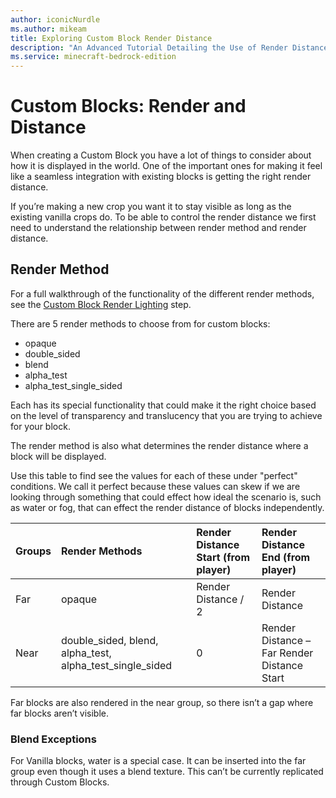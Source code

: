 ```yaml
---
author: iconicNurdle
ms.author: mikeam
title: Exploring Custom Block Render Distance
description: "An Advanced Tutorial Detailing the Use of Render Distance for Custom Blocks in Minecraft: Bedrock Edition"
ms.service: minecraft-bedrock-edition
---
```


# Custom Blocks: Render and Distance

When creating a Custom Block you have a lot of things to consider about how it is displayed in the world. One of the important ones for making it feel like a seamless integration with existing blocks is getting the right render distance. 

If you’re making a new crop you want it to stay visible as long as the existing vanilla crops do. To be able to control the render distance we first need to understand the relationship between render method and render distance. 

## Render Method

For a full walkthrough of the functionality of the different render methods, see the [Custom Block Render Lighting](CustomBlockRenderLighting.md) step. 

There are 5 render methods to choose from for custom blocks:

- opaque 
- double_sided 
- blend 
- alpha_test 
- alpha_test_single_sided

Each has its special functionality that could make it the right choice based on the level of transparency and translucency that you are trying to achieve for your block. 

The render method is also what determines the render distance where a block will be displayed. 

Use this table to find see the values for each of these under "perfect" conditions. We call it perfect because these values can skew if we are looking through something that could effect how ideal the scenario is, such as water or fog, that can effect the render distance of blocks independently. 

| Groups | Render Methods | Render Distance Start (from player) | Render Distance End (from player) |
|:----|:----|:----|:----|
| Far | opaque | Render Distance / 2  | Render Distance |
| Near | double_sided, blend, alpha_test, alpha_test_single_sided | 0 | Render Distance – Far Render Distance Start |

Far blocks are also rendered in the near group, so there isn’t a gap where far blocks aren’t visible. 

### Blend Exceptions 

For Vanilla blocks, water is a special case. It can be inserted into the far group even though it uses a blend texture. This can’t be currently replicated through Custom Blocks. 
